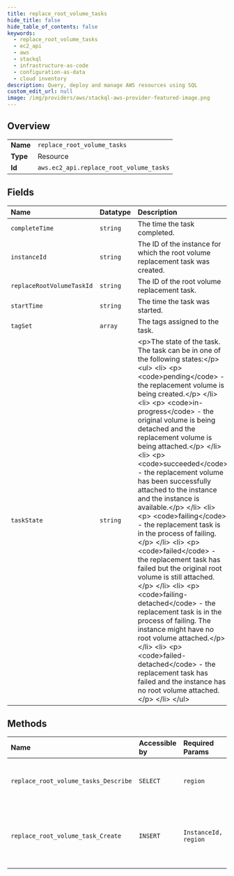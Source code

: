 ```yaml
---
title: replace_root_volume_tasks
hide_title: false
hide_table_of_contents: false
keywords:
  - replace_root_volume_tasks
  - ec2_api
  - aws    
  - stackql
  - infrastructure-as-code
  - configuration-as-data
  - cloud inventory
description: Query, deploy and manage AWS resources using SQL
custom_edit_url: null
image: /img/providers/aws/stackql-aws-provider-featured-image.png
---
```

  
    

## Overview
<table><tbody>
<tr><td><b>Name</b></td><td><code>replace_root_volume_tasks</code></td></tr>
<tr><td><b>Type</b></td><td>Resource</td></tr>
<tr><td><b>Id</b></td><td><code>aws.ec2_api.replace_root_volume_tasks</code></td></tr>
</tbody></table>

## Fields
| Name | Datatype | Description |
|:-----|:---------|:------------|
| `completeTime` | `string` | The time the task completed. |
| `instanceId` | `string` | The ID of the instance for which the root volume replacement task was created. |
| `replaceRootVolumeTaskId` | `string` | The ID of the root volume replacement task. |
| `startTime` | `string` | The time the task was started. |
| `tagSet` | `array` | The tags assigned to the task. |
| `taskState` | `string` | &lt;p&gt;The state of the task. The task can be in one of the following states:&lt;/p&gt; &lt;ul&gt; &lt;li&gt; &lt;p&gt; &lt;code&gt;pending&lt;/code&gt; - the replacement volume is being created.&lt;/p&gt; &lt;/li&gt; &lt;li&gt; &lt;p&gt; &lt;code&gt;in-progress&lt;/code&gt; - the original volume is being detached and the replacement volume is being attached.&lt;/p&gt; &lt;/li&gt; &lt;li&gt; &lt;p&gt; &lt;code&gt;succeeded&lt;/code&gt; - the replacement volume has been successfully attached to the instance and the instance is available.&lt;/p&gt; &lt;/li&gt; &lt;li&gt; &lt;p&gt; &lt;code&gt;failing&lt;/code&gt; - the replacement task is in the process of failing.&lt;/p&gt; &lt;/li&gt; &lt;li&gt; &lt;p&gt; &lt;code&gt;failed&lt;/code&gt; - the replacement task has failed but the original root volume is still attached.&lt;/p&gt; &lt;/li&gt; &lt;li&gt; &lt;p&gt; &lt;code&gt;failing-detached&lt;/code&gt; - the replacement task is in the process of failing. The instance might have no root volume attached.&lt;/p&gt; &lt;/li&gt; &lt;li&gt; &lt;p&gt; &lt;code&gt;failed-detached&lt;/code&gt; - the replacement task has failed and the instance has no root volume attached.&lt;/p&gt; &lt;/li&gt; &lt;/ul&gt; |
## Methods
| Name | Accessible by | Required Params | Description |
|:-----|:--------------|:----------------|:------------|
| `replace_root_volume_tasks_Describe` | `SELECT` | `region` | Describes a root volume replacement task. For more information, see &lt;a href="https://docs.aws.amazon.com/AWSEC2/latest/UserGuide/ebs-restoring-volume.html#replace-root"&gt;Replace a root volume&lt;/a&gt; in the &lt;i&gt;Amazon Elastic Compute Cloud User Guide&lt;/i&gt;. |
| `replace_root_volume_task_Create` | `INSERT` | `InstanceId, region` | &lt;p&gt;Creates a root volume replacement task for an Amazon EC2 instance. The root volume can either be restored to its initial launch state, or it can be restored using a specific snapshot.&lt;/p&gt; &lt;p&gt;For more information, see &lt;a href="https://docs.aws.amazon.com/AWSEC2/latest/UserGuide/ebs-restoring-volume.html#replace-root"&gt;Replace a root volume&lt;/a&gt; in the &lt;i&gt;Amazon Elastic Compute Cloud User Guide&lt;/i&gt;.&lt;/p&gt; |
